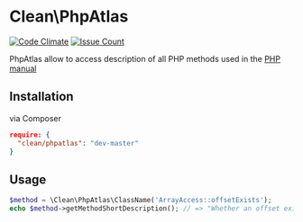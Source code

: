 # Clean\PhpAtlas

<!--[![Build Status](https://travis-ci.org/clean/view.svg?branch=master)](https://travis-ci.org/clean/phpatlas)-->
<!--[![Test Coverage](https://codeclimate.com/github/clean/view/badges/coverage.svg)](https://codeclimate.com/github/clean/phpatlas/coverage)-->
[![Code Climate](https://codeclimate.com/github/clean/view/badges/gpa.svg)](https://codeclimate.com/github/clean/phpatlas)
[![Issue Count](https://codeclimate.com/github/clean/view/badges/issue_count.svg)](https://codeclimate.com/github/clean/phpatlas)

PhpAtlas allow to access description of all PHP methods used in the [PHP manual](https://www.php.net/manual/en/indexes.functions.php)

## Installation

via Composer

```json
require: {
  "clean/phpatlas": "dev-master"
}
```

## Usage

```php
$method = \Clean\PhpAtlas\ClassName('ArrayAccess::offsetExists');
echo $method->getMethodShortDescription(); // => "Whether an offset exists",
```
